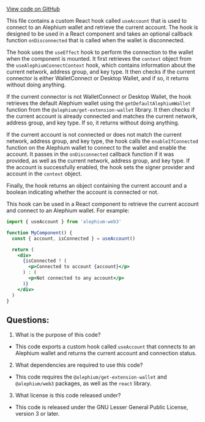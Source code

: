 [View code on GitHub](https://github.com/alephium/alephium-web3/packages/web3-react/src/hooks/useAccount.tsx)

This file contains a custom React hook called `useAccount` that is used to connect to an Alephium wallet and retrieve the current account. The hook is designed to be used in a React component and takes an optional callback function `onDisconnected` that is called when the wallet is disconnected.

The hook uses the `useEffect` hook to perform the connection to the wallet when the component is mounted. It first retrieves the `context` object from the `useAlephiumConnectContext` hook, which contains information about the current network, address group, and key type. It then checks if the current connector is either WalletConnect or Desktop Wallet, and if so, it returns without doing anything.

If the current connector is not WalletConnect or Desktop Wallet, the hook retrieves the default Alephium wallet using the `getDefaultAlephiumWallet` function from the `@alephium/get-extension-wallet` library. It then checks if the current account is already connected and matches the current network, address group, and key type. If so, it returns without doing anything.

If the current account is not connected or does not match the current network, address group, and key type, the hook calls the `enableIfConnected` function on the Alephium wallet to connect to the wallet and enable the account. It passes in the `onDisconnected` callback function if it was provided, as well as the current network, address group, and key type. If the account is successfully enabled, the hook sets the signer provider and account in the `context` object.

Finally, the hook returns an object containing the current account and a boolean indicating whether the account is connected or not.

This hook can be used in a React component to retrieve the current account and connect to an Alephium wallet. For example:

```jsx
import { useAccount } from 'alephium-web3'

function MyComponent() {
  const { account, isConnected } = useAccount()

  return (
    <div>
      {isConnected ? (
        <p>Connected to account {account}</p>
      ) : (
        <p>Not connected to any account</p>
      )}
    </div>
  )
}
```
## Questions: 
 1. What is the purpose of this code?
- This code exports a custom hook called `useAccount` that connects to an Alephium wallet and returns the current account and connection status.

2. What dependencies are required to use this code?
- This code requires the `@alephium/get-extension-wallet` and `@alephium/web3` packages, as well as the `react` library.

3. What license is this code released under?
- This code is released under the GNU Lesser General Public License, version 3 or later.